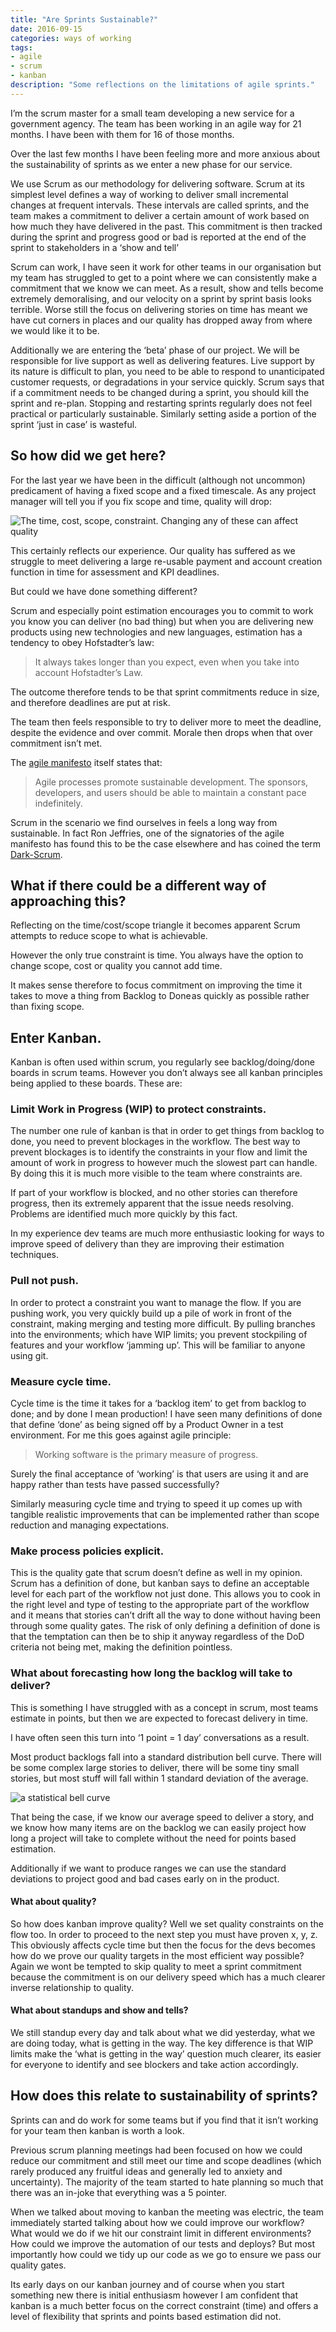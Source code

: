 ```yaml
---
title: "Are Sprints Sustainable?"
date: 2016-09-15
categories: ways of working
tags:
- agile
- scrum
- kanban
description: "Some reflections on the limitations of agile sprints."
---
```


I’m the scrum master for a small team developing a new service for a government agency. The team has been working in an agile way for 21 months. I have been with them for 16 of those months.

Over the last few months I have been feeling more and more anxious about the sustainability of sprints as we enter a new phase for our service.

We use Scrum as our methodology for delivering software. Scrum at its simplest level defines a way of working to deliver small incremental changes at frequent intervals.
These intervals are called sprints, and the team makes a commitment to deliver a certain amount of work based on how much they have delivered in the past. This commitment is then tracked during the sprint and progress good or bad is reported at the end of the sprint to stakeholders in a ‘show and tell’

Scrum can work, I have seen it work for other teams in our organisation but my team has struggled to get to a point where we can consistently make a commitment that we know we can meet.
As a result, show and tells become extremely demoralising, and our velocity on a sprint by sprint basis looks terrible. Worse still the focus on delivering stories on time has meant we have cut corners in places and our quality has dropped away from where we would like it to be.

Additionally we are entering the ‘beta’ phase of our project. We will be responsible for live support as well as delivering features. Live support by its nature is difficult to plan, you need to be able to respond to unanticipated customer requests, or degradations in your service quickly. Scrum says that if a commitment needs to be changed during a sprint, you should kill the sprint and re-plan.
Stopping and restarting sprints regularly does not feel practical or particularly sustainable. Similarly setting aside a portion of the sprint ‘just in case’ is wasteful.

## So how did we get here?
For the last year we have been in the difficult (although not uncommon) predicament of having a fixed scope and a fixed timescale. As any project manager will tell you if you fix scope and time, quality will drop:

![](/images/iron-triangle.gif "The time, cost, scope, constraint. Changing any of these can affect quality")

This certainly reflects our experience. Our quality has suffered as we struggle to meet delivering a large re-usable payment and account creation function in time for assessment and KPI deadlines.

But could we have done something different?

Scrum and especially point estimation encourages you to commit to work you know you can deliver (no bad thing) but when you are delivering new products using new technologies and new languages, estimation has a tendency to obey Hofstadter’s law:

> It always takes longer than you expect, even when you take into account Hofstadter’s Law.

The outcome therefore tends to be that sprint commitments reduce in size, and therefore deadlines are put at risk.

The team then feels responsible to try to deliver more to meet the deadline, despite the evidence and over commit. Morale then drops when that over commitment isn’t met.

The [agile manifesto](https://agilemanifesto.org/) itself states that:

> Agile processes promote sustainable development. The sponsors, developers, and users should be able to maintain a constant pace indefinitely.

Scrum in the scenario we find ourselves in feels a long way from sustainable. In fact Ron Jeffries, one of the signatories of the agile manifesto has found this to be the case elsewhere and has coined the term [Dark-Scrum](https://ronjeffries.com/articles/016-09ff/defense/).

## What if there could be a different way of approaching this?

Reflecting on the time/cost/scope triangle it becomes apparent Scrum attempts to reduce scope to what is achievable.

However the only true constraint is time. You always have the option to change scope, cost or quality you cannot add time.

It makes sense therefore to focus commitment on improving the time it takes to move a thing from Backlog to Done as quickly as possible rather than fixing scope.

## Enter Kanban.

Kanban is often used within scrum, you regularly see backlog/doing/done boards in scrum teams. However you don’t always see all kanban principles being applied to these boards. These are:

### Limit Work in Progress (WIP) to protect constraints.

The number one rule of kanban is that in order to get things from backlog to done, you need to prevent blockages in the workflow. The best way to prevent blockages is to identify the constraints in your flow and limit the amount of work in progress to however much the slowest part can handle. By doing this it is much more visible to the team where constraints are.

If part of your workflow is blocked, and no other stories can therefore progress, then its extremely apparent that the issue needs resolving. Problems are identified much more quickly by this fact.

In my experience dev teams are much more enthusiastic looking for ways to improve speed of delivery than they are improving their estimation techniques.

### Pull not push.

In order to protect a constraint you want to manage the flow. If you are pushing work, you very quickly build up a pile of work in front of the constraint, making merging and testing more difficult. By pulling branches into the environments; which have WIP limits; you prevent stockpiling of features and your workflow ‘jamming up’. This will be familiar to anyone using git.

### Measure cycle time.

Cycle time is the time it takes for a ‘backlog item’ to get from backlog to done; and by done I mean production! I have seen many definitions of done that define ‘done’ as being signed off by a Product Owner in a test environment. For me this goes against agile principle:

> Working software is the primary measure of progress.

Surely the final acceptance of ‘working’ is that users are using it and are happy rather than tests have passed successfully?

Similarly measuring cycle time and trying to speed it up comes up with tangible realistic improvements that can be implemented rather than scope reduction and managing expectations.

### Make process policies explicit.

This is the quality gate that scrum doesn’t define as well in my opinion. Scrum has a definition of done, but kanban says to define an acceptable level for each part of the workflow not just done. This allows you to cook in the right level and type of testing to the appropriate part of the workflow and it means that stories can’t drift all the way to done without having been through some quality gates. The risk of only defining a definition of done is that the temptation can then be to ship it anyway regardless of the DoD criteria not being met, making the definition pointless.

### What about forecasting how long the backlog will take to deliver?

This is something I have struggled with as a concept in scrum, most teams estimate in points, but then we are expected to forecast delivery in time.

I have often seen this turn into ‘1 point = 1 day’ conversations as a result.

Most product backlogs fall into a standard distribution bell curve. There will be some complex large stories to deliver, there will be some tiny small stories, but most stuff will fall within 1 standard deviation of the average.

![](/images/bell-curve.jpeg "a statistical bell curve")

That being the case, if we know our average speed to deliver a story, and we know how many items are on the backlog we can easily project how long a project will take to complete without the need for points based estimation.

Additionally if we want to produce ranges we can use the standard deviations to project good and bad cases early on in the product.

#### What about quality?

So how does kanban improve quality? Well we set quality constraints on the flow too. In order to proceed to the next step you must have proven x, y, z. This obviously affects cycle time but then the focus for the devs becomes how do we prove our quality targets in the most efficient way possible? Again we wont be tempted to skip quality to meet a sprint commitment because the commitment is on our delivery speed which has a much clearer inverse relationship to quality.

#### What about standups and show and tells?

We still standup every day and talk about what we did yesterday, what we are doing today, what is getting in the way. The key difference is that WIP limits make the ‘what is getting in the way’ question much clearer, its easier for everyone to identify and see blockers and take action accordingly.

## How does this relate to sustainability of sprints?

Sprints can and do work for some teams but if you find that it isn’t working for your team then kanban is worth a look.

Previous scrum planning meetings had been focused on how we could reduce our commitment and still meet our time and scope deadlines (which rarely produced any fruitful ideas and generally led to anxiety and uncertainty). The majority of the team started to hate planning so much that there was an in-joke that everything was a 5 pointer.

When we talked about moving to kanban the meeting was electric, the team immediately started talking about how we could improve our workflow? What would we do if we hit our constraint limit in different environments? How could we improve the automation of our tests and deploys? But most importantly how could we tidy up our code as we go to ensure we pass our quality gates.

Its early days on our kanban journey and of course when you start something new there is initial enthusiasm however I am confident that kanban is a much better focus on the correct constraint (time) and offers a level of flexibility that sprints and points based estimation did not.
